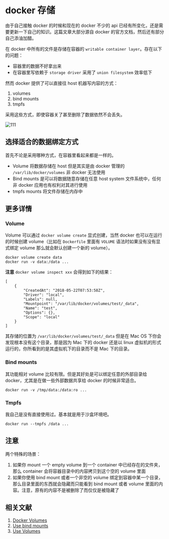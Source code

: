 # docker 存储

由于自己接触 docker 的时候和现在的 docker 不少的 api 已经有所变化，还是需要更新一下自己的知识。这篇文章大部分源自 docker 的官方文档，然后还有部分自己添油加醋。

在 docker 中所有的文件是存储在容器的 `writable container layer`。存在以下的问题：

* 容器里的数据不好拿出来
* 在容器里写依赖于 `storage driver` 采用了 `union filesystem` 效率低下

然而 docker 提供了可以直接往 host 机器写内容的方式：

1. volumes
2. bind mounts
3. tmpfs

采用这些方式，即使容器关了甚至删除了数据依然不会丢失。

![111](http://o8p12ybem.bkt.clouddn.com/15272493128441.jpg)


## 选择适合的数据绑定方式

首先不论是采用哪种方式，在容器里看起来都是一样的。

* Volume 将数据存储在 host 但是其实是由 docker 管理的 `/var/lib/docker/volumes` 非 docker 无法使用
* Bind mounts 是可以将数据随意存储在任意 host system 文件系统中，任何非 docker 应用也有权利对其进行使用
* tmpfs mounts 将文件存储在内存中

## 更多详情

### Volume

Volume 可以通过 `docker volume create` 显式创建，当然 docker 也可以在运行的时候创建 volume（比如在 `Dockerfile` 里面有 `VOLUME` 语法时如果没有没有显式绑定 volume 那么就会默认创建一个新的 volume）。

```
docker volume create data
docker run -v data:/data ...
```

**注意** `docker volume inspect xxx` 会得到如下的结果：

```
[
    {
        "CreatedAt": "2018-05-22T07:53:58Z",
        "Driver": "local",
        "Labels": null,
        "Mountpoint": "/var/lib/docker/volumes/test/_data",
        "Name": "test",
        "Options": {},
        "Scope": "local"
    }
]
```

其存储的位置为 `/var/lib/docker/volumes/test/_data` 但是在 Mac OS 下你会发现根本没有这个目录，那是因为 Mac 下的 docker 还是以 linux 虚拟机的形式运行的，你所看到的是其虚拟机下的目录而不是 Mac 下的目录。

### Bind mounts

其功能相对 volume 比较有限。但是其好处是可以绑定任意的外部目录给 docker，尤其是在做一些外部数据共享给 docker 的时候非常适合。

```
docker run -v /tmp/data:/data:ro ...
```

### Tmpfs

我自己是没有直接使用过。基本就是用于沙盒环境吧。

```
docker run --tmpfs /data ...
```

## 注意

两个特殊的场景：

1. 如果你 mount 一个 empty volume 到一个 container 中已经存在的文件夹，那么 container 会将容器目录中的内容拷贝到这个空的 volume 里面
2. 如果你使用 bind mount 或者一个非空的 volume 绑定到容器中某一个目录，那么目录里面的东西就会隐藏而只能看到 bind mount 或者 volume 里面的内容。注意，原有的内容不是被删除了而仅仅是被隐藏了


## 相关文献

1. [Docker Volumes](https://docs.docker.com/storage/volumes/)
2. [Use bind mounts](https://docs.docker.com/storage/bind-mounts/)
3. [Use Volumes](https://docs.docker.com/storage/volumes/)

